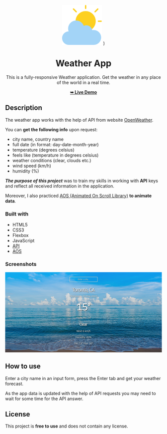 <div align="center">

![](./logo.png)
)

# Weather App

This is a fully-responsive Weather application. Get the weather in any place of the world in a real time.

<a href="https://weather-app-real-time.netlify.app/"><strong>➥ Live Demo</strong></a> 

</div>

## Description

The weather app works with the help of API from website [OpenWeather](https://openweathermap.org/).

You can **get the following info** upon request:

- city name, country name
- full date (in format: day-date-month-year)
- temperature (degrees celsius)
- feels like (temperature in degrees celsius)
- weather conditions (clear, clouds etc.)
- wind speed (km/h)
- humidity (%)

***The purpose of this project*** was to train my skills in working with **API** keys and reflect all received information in the application.

Moreover, I also practiced [AOS (Animated On Scroll Library)](https://michalsnik.github.io/aos/) **to animate data**.

### Built with

- HTML5
- CSS3
- Flexbox
- JavaScript
- [API](https://openweathermap.org/)
- [AOS](https://michalsnik.github.io/aos/)

### Screenshots
![](./screenshot.jpg)

## How to use

Enter a city name in an input form, press the Enter tab and get your weather forecast.

As the app data is updated with the help of API requests you may need to wait for some time for the API answer. 

## License

This project is **free to use** and does not contain any license.
